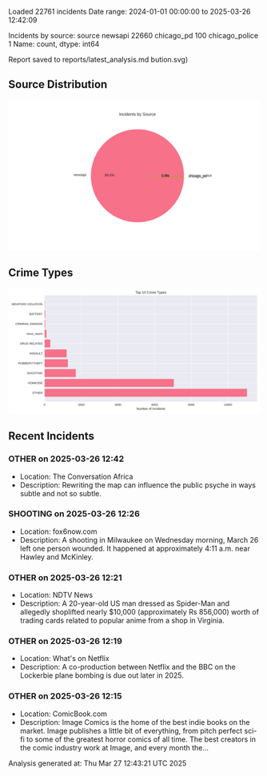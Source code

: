 
Loaded 22761 incidents
Date range: 2024-01-01 00:00:00 to 2025-03-26 12:42:09

Incidents by source:
source
newsapi           22660
chicago_pd          100
chicago_police        1
Name: count, dtype: int64

Report saved to reports/latest_analysis.md
bution.svg)

## Source Distribution
![Source Distribution](images/source_distribution.svg)

## Crime Types
![Crime Types](images/crime_types.svg)

## Recent Incidents

### OTHER on 2025-03-26 12:42
- Location: The Conversation Africa
- Description: Rewriting the map can influence the public psyche in ways subtle and not so subtle.


### SHOOTING on 2025-03-26 12:26
- Location: fox6now.com
- Description: A shooting in Milwaukee on Wednesday morning, March 26 left one person wounded. It happened at approximately 4:11 a.m. near Hawley and McKinley.


### OTHER on 2025-03-26 12:21
- Location: NDTV News
- Description: A 20-year-old US man dressed as Spider-Man and allegedly shoplifted nearly $10,000 (approximately Rs 856,000) worth of trading cards related to popular anime from a shop in Virginia.


### OTHER on 2025-03-26 12:19
- Location: What's on Netflix
- Description: A co-production between Netflix and the BBC on the Lockerbie plane bombing is due out later in 2025.


### OTHER on 2025-03-26 12:15
- Location: ComicBook.com
- Description: Image Comics is the home of the best indie books on the market. Image publishes a little bit of everything, from pitch perfect sci-fi to some of the greatest horror comics of all time. The best creators in the comic industry work at Image, and every month the…

Analysis generated at: Thu Mar 27 12:43:21 UTC 2025

